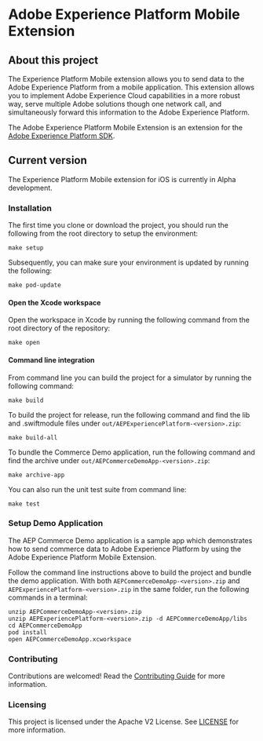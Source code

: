 # Adobe Experience Platform Mobile Extension


## About this project

The Experience Platform Mobile extension allows you to send data to the Adobe Experience Platform from a mobile application. This extension allows you to implement Adobe Experience Cloud capabilities in a more robust way, serve multiple Adobe solutions though one network call, and simultaneously forward this information to the Adobe Experience Platform.

The Adobe Experience Platform Mobile Extension is an extension for the [Adobe Experience Platform SDK](https://github.com/Adobe-Marketing-Cloud/acp-sdks).

## Current version
The Experience Platform Mobile extension for iOS is currently in Alpha development.

### Installation

The first time you clone or download the project, you should run the following from the root directory to setup the environment:

~~~
make setup
~~~

Subsequently, you can make sure your environment is updated by running the following:

~~~
make pod-update
~~~

#### Open the Xcode workspace
Open the workspace in Xcode by running the following command from the root directory of the repository:

~~~
make open
~~~

#### Command line integration
From command line you can build the project for a simulator by running the following command:

~~~
make build
~~~

To build the project for release, run the following command and find the lib and .swiftmodule files under `out/AEPExperiencePlatform-<version>.zip`:

~~~
make build-all
~~~

To bundle the Commerce Demo application, run the following command and find the archive under `out/AEPCommerceDemoApp-<version>.zip`:

~~~
make archive-app
~~~

You can also run the unit test suite from command line:

~~~
make test
~~~

### Setup Demo Application
The AEP Commerce Demo application is a sample app which demonstrates how to send commerce data to Adobe Experience Platform by using the Adobe Experience Platform Mobile Extension.

Follow the command line instructions above to build the project and bundle the demo application. With both `AEPCommerceDemoApp-<version>.zip` and `AEPExperiencePlatform-<version>.zip` in the same folder, run the following commands in a terminal:

~~~
unzip AEPCommerceDemoApp-<version>.zip
unzip AEPExperiencePlatform-<version>.zip -d AEPCommerceDemoApp/libs
cd AEPCommerceDemoApp
pod install
open AEPCommerceDemoApp.xcworkspace
~~~

### Contributing

Contributions are welcomed! Read the [Contributing Guide](./.github/CONTRIBUTING.md) for more information.

### Licensing

This project is licensed under the Apache V2 License. See [LICENSE](LICENSE) for more information.
